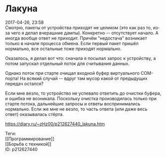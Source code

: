 Лакуна
=======

   
 2017-04-26, 23:58   
  Смотрю, пакеты от устройства приходят не целиком (это как раз то, из-за чего я делал вчерашние дампы). Конкретно -- отсутствует начало. А иногда вообще ответ не приходит. Причём "недостача" возникает только в начале процесса обмена. Если первый пакет пришёл нормально, все остальные тоже приходят нормально.   
   
 Оказалось, я делал вот что: сначала я посылал запрос к устройству, а потом запускал отдельный поток для считывания данных.   
   
 Однако поток при старте очищал входной буфер виртуального COM-порта! На всякий случай -- вдруг там мусор какой от предыдущих передач остался?   
   
 Если мне везло, то устройство не успевало ответить до очистки буфера, и ошибка не возникала. Поскольку очистка производилась только при старте потока, дальнейшие запросы и ответы воспринимались нормально. Если же мне не везло, то часть ответа (или даже весь ответ) оказывалась стёрта.   
    
 <https://diary.ru/~zHz00/p212627440_lakuna.htm>   
   
 Теги:   
 [[Программирование]]   
 [[Борьба с техникой]]   
 ID: p212627440